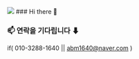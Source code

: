 <img src="https://capsule-render.vercel.app/api?type=waving&color=auto&height=300&section=header&text=capsule%20render&fontSize=90" />
### Hi there 👋

### 📫 연락을 기다립니다 ⬇
if( 010-3288-1640 || abm1640@naver.com )

<!--
**byeongmin-publishing/byeongmin-publishing** is a ✨ _special_ ✨ repository because its `README.md` (this file) appears on your GitHub profile.

Here are some ideas to get you started:

- 🔭 I’m currently working on ...
- 🌱 I’m currently learning ...
- 👯 I’m looking to collaborate on ...
- 🤔 I’m looking for help with ...
- 💬 Ask me about ...
- 😄 Pronouns: ...
- ⚡ Fun fact: ...
-->
